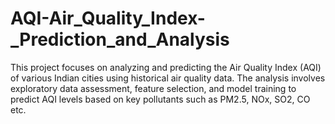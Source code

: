 # AQI-Air_Quality_Index-_Prediction_and_Analysis
This project focuses on analyzing and predicting the Air Quality Index (AQI) of various Indian cities using historical air quality data. The analysis involves exploratory data assessment, feature selection, and model training to predict AQI levels based on key pollutants such as PM2.5, NOx, SO2, CO etc. 
